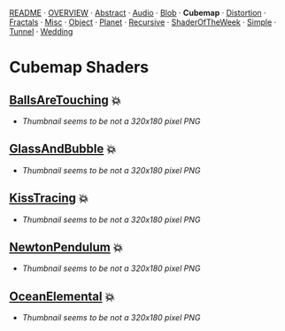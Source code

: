 
  <!--                                                             -->
  <!--           THIS IS AN AUTOMATICALLY GENERATED FILE           -->
  <!--                                                             -->
  <!--                  D O   N O T   E D I T ! ! !                -->
  <!--                                                             -->
  <!--  ALL CHANGES WILL BE OVERWRITTEN WITHOUT ANY FURTHER NOTICE -->
  <!--                                                             -->


[README](../README.md) · [OVERVIEW](../OVERVIEW.md) · [Abstract](../Abstract/README.md) · [Audio](../Audio/README.md) · [Blob](../Blob/README.md) · **Cubemap** · [Distortion](../Distortion/README.md) · [Fractals](../Fractals/README.md) · [Misc](../Misc/README.md) · [Object](../Object/README.md) · [Planet](../Planet/README.md) · [Recursive](../Recursive/README.md) · [ShaderOfTheWeek](../ShaderOfTheWeek/README.md) · [Simple](../Simple/README.md) · [Tunnel](../Tunnel/README.md) · [Wedding](../Wedding/README.md)

# Cubemap Shaders

## **[BallsAreTouching](BallsAreTouching.md)** :boom:
- *Thumbnail seems to be not a 320x180 pixel PNG*

## **[GlassAndBubble](GlassAndBubble.md)** :boom:
- *Thumbnail seems to be not a 320x180 pixel PNG*

## **[KissTracing](KissTracing.md)** :boom:
- *Thumbnail seems to be not a 320x180 pixel PNG*

## **[NewtonPendulum](NewtonPendulum.md)** :boom:
- *Thumbnail seems to be not a 320x180 pixel PNG*

## **[OceanElemental](OceanElemental.md)** :boom:
- *Thumbnail seems to be not a 320x180 pixel PNG*

